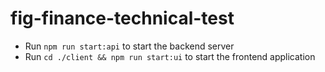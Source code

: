 # fig-finance-technical-test

- Run `npm run start:api` to start the backend server
- Run `cd ./client && npm run start:ui` to start the frontend application